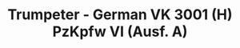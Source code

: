 ---
layout: product
title: "Trumpeter - German VK 3001 (H) PzKpfw VI (Ausf. A)"
price: "4600" 
desc: "N/A"
img_path: "/assets/img/TRU01515.webp"
brand: "N/A"
available: false
special_offer: false
new: false
soon: false
cat: "010000"
subcat: "013400"
subsubcat: "0N/A"
sifra: "TRU01515"
popular: false
---